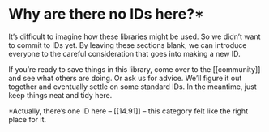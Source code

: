 # Why are there no IDs here?\*

It’s difficult to imagine how these libraries might be used. So we didn’t want to commit to IDs yet. By leaving these sections blank, we can introduce everyone to the careful consideration that goes into making a new ID.

If you’re ready to save things in this library, come over to the [[community]] and see what others are doing. Or ask us for advice. We’ll figure it out together and eventually settle on some standard IDs. In the meantime, just keep things neat and tidy here.

\*Actually, there’s one ID here – [[14.91]] – this category felt like the right place for it.


